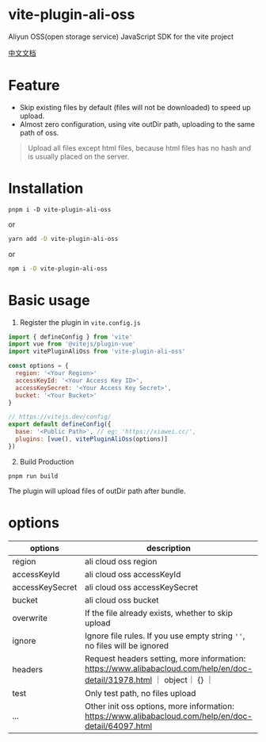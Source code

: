 vite-plugin-ali-oss
=======

Aliyun OSS(open storage service) JavaScript SDK for the vite project

[中文文档](https://github.com/xiaweiss/vite-plugin-ali-oss/blob/master/README_CN.md)

# Feature

- Skip existing files by default (files will not be downloaded) to speed up upload.
- Almost zero configuration, using vite outDir path, uploading to the same path of oss.
> Upload all files except html files, because html files has no hash and is usually placed on the server.

# Installation

```
pnpm i -D vite-plugin-ali-oss
```

or

```bash
yarn add -D vite-plugin-ali-oss
```

or

```bash
npm i -D vite-plugin-ali-oss
```

# Basic usage

1. Register the plugin in `vite.config.js`

```javascript
import { defineConfig } from 'vite'
import vue from '@vitejs/plugin-vue'
import vitePluginAliOss from 'vite-plugin-ali-oss'

const options = {
  region: '<Your Region>'
  accessKeyId: '<Your Access Key ID>',
  accessKeySecret: '<Your Access Key Secret>',
  bucket: '<Your Bucket>'
}

// https://vitejs.dev/config/
export default defineConfig({
  base: '<Public Path>', // eg: 'https://xiawei.cc/',
  plugins: [vue(), vitePluginAliOss(options)]
})
```

2. Build Production

```
pnpm run build
```

The plugin will upload files of outDir path after bundle.

# options

| options         | description                                                               | type    | default       |
|-----------------|---------------------------------------------------------------------------|---------|---------------|
| region          | ali cloud oss region                                                      | string  |               |
| accessKeyId     | ali cloud oss accessKeyId                                                 | string  |               |
| accessKeySecret | ali cloud oss accessKeySecret                                             | string  |               |
| bucket          | ali cloud oss bucket                                                      | string  |               |
| overwrite       | If the file already exists, whether to skip upload                        | boolean | false         |
| ignore          | Ignore file rules. If you use empty string `''`, no files will be ignored | string  | `'**/*.html'` |
| headers         | Request headers setting, more information: https://www.alibabacloud.com/help/en/doc-detail/31978.html ｜ object｜ {} ｜
| test            | Only test path, no files upload                                           | boolean | false         |
| ...             | Other init oss options, more information: https://www.alibabacloud.com/help/en/doc-detail/64097.html | any | |





